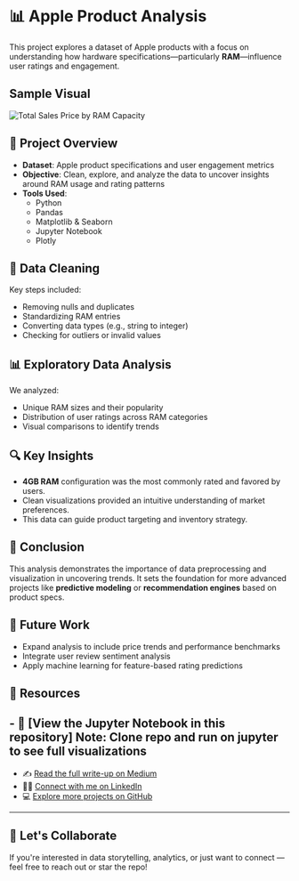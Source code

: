 # 📊 Apple Product Analysis

This project explores a dataset of Apple products with a focus on understanding how hardware specifications—particularly **RAM**—influence user ratings and engagement.

## Sample Visual
![Total Sales Price by RAM Capacity](https://github.com/user-attachments/assets/d70876c3-1e17-4d9a-95e7-a64f54899ede)


## 📁 Project Overview

- **Dataset**: Apple product specifications and user engagement metrics
- **Objective**: Clean, explore, and analyze the data to uncover insights around RAM usage and rating patterns
- **Tools Used**:  
  - Python  
  - Pandas  
  - Matplotlib & Seaborn  
  - Jupyter Notebook
  - Plotly 

## 🧹 Data Cleaning

Key steps included:
- Removing nulls and duplicates  
- Standardizing RAM entries   
- Converting data types (e.g., string to integer)  
- Checking for outliers or invalid values  

## 📊 Exploratory Data Analysis

We analyzed:
- Unique RAM sizes and their popularity
- Distribution of user ratings across RAM categories
- Visual comparisons to identify trends

## 🔍 Key Insights

- **4GB RAM** configuration was the most commonly rated and favored by users.
- Clean visualizations provided an intuitive understanding of market preferences.
- This data can guide product targeting and inventory strategy.

## 📌 Conclusion

This analysis demonstrates the importance of data preprocessing and visualization in uncovering trends. It sets the foundation for more advanced projects like **predictive modeling** or **recommendation engines** based on product specs.

## 🚀 Future Work

- Expand analysis to include price trends and performance benchmarks
- Integrate user review sentiment analysis
- Apply machine learning for feature-based rating predictions

## 📎 Resources

## - 📘 [View the Jupyter Notebook in this repository] Note: Clone repo and run on jupyter to see full visualizations
- ✍️ [Read the full write-up on Medium](https://medium.com/@ehisvictor09)  
- 👨‍💼 [Connect with me on LinkedIn](https://www.linkedin.com/in/ekikhalo-victor)  
- 💻 [Explore more projects on GitHub](https://github.com/ehis-victor)

---

## 🙌 Let's Collaborate

If you're interested in data storytelling, analytics, or just want to connect — feel free to reach out or star the repo!

